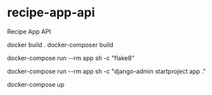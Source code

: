 # recipe-app-api
Recipe App API



docker build .
docker-composer build

docker-compose run --rm app sh -c "flake8"

docker-compose run --rm app sh -c "django-admin startproject app ."


docker-compose up